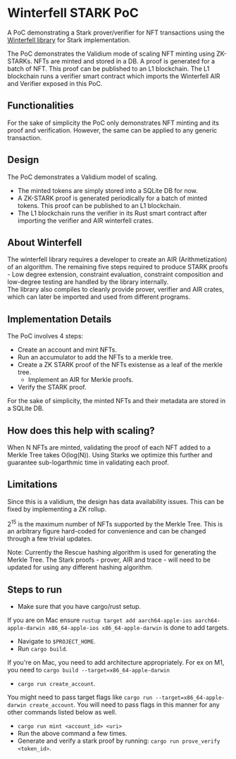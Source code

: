# Winterfell STARK PoC

A PoC demonstrating a Stark prover/verifier for NFT transactions using the [Winterfell library](https://github.com/novifinancial/winterfell) for Stark implementation.

The PoC demonstrates the Validium mode of scaling NFT minting using ZK-STARKs. NFTs are minted and stored in a DB. A proof is generated for a batch of NFT. This proof can be published to an L1 blockchain. The L1 blockchain runs a verifier smart contract which imports the Winterfell AIR and Verifier exposed in this PoC.

## Functionalities

For the sake of simplicity the PoC only demonstrates NFT minting and its proof and verification. However, the same can be applied to any generic transaction.

## Design

The PoC demonstrates a Validium model of scaling.

- The minted tokens are simply stored into a SQLite DB for now.
- A ZK-STARK proof is generated periodically for a batch of minted tokens. This proof can be published to an L1 blockchain.
- The L1 blockchain runs the verifier in its Rust smart contract after importing the verifier and AIR winterfell crates.

## About Winterfell

The winterfell library requires a developer to create an AIR (Arithmetization) of an algorithm. The remaining five steps required to produce STARK proofs - Low degree extension, constraint evaluation, constraint composition and low-degree testing are handled by the library internally.  
The library also compiles to cleanly provide prover, verifier and AIR crates, which can later be imported and used from different programs.

## Implementation Details

The PoC involves 4 steps:

- Create an account and mint NFTs.
- Run an accumulator to add the NFTs to a merkle tree.
- Create a ZK STARK proof of the NFTs existense as a leaf of the merkle tree.
  - Implement an AIR for Merkle proofs.
- Verify the STARK proof.

For the sake of simplicity, the minted NFTs and their metadata are stored in a SQLite DB.

## How does this help with scaling?

When N NFTs are minted, validating the proof of each NFT added to a Merkle Tree takes O(log(N)).
Using Starks we optimize this further and guarantee sub-logarthmic time in validating each proof.

## Limitations

Since this is a validium, the design has data availability issues. This can be fixed by implementing a ZK rollup.

2<sup>15</sup> is the maximum number of NFTs supported by the Merkle Tree.
This is an arbitrary figure hard-coded for convenience and can be changed through a few trivial updates.

Note: Currently the Rescue hashing algorithm is used for generating the Merkle Tree. The Stark proofs - prover, AIR and trace - will need to be updated for using any different hashing algorithm.

## Steps to run

- Make sure that you have cargo/rust setup.

If you are on Mac ensure `rustup target add aarch64-apple-ios aarch64-apple-darwin x86_64-apple-ios x86_64-apple-darwin` is done to add targets.

- Navigate to `$PROJECT_HOME`.
- Run `cargo build`.

If you're on Mac, you need to add architecture appropriately. For ex on M1, you need to `cargo build --target=x86_64-apple-darwin`


- `cargo run create_account`.

You might need to pass target flags like `cargo run --target=x86_64-apple-darwin create_account`. You will need to pass flags in this manner for any other commands listed below as well.

- `cargo run mint <account_id> <uri>`
- Run the above command a few times.
- Generate and verify a stark proof by running:
`cargo run prove_verify <token_id>`.
